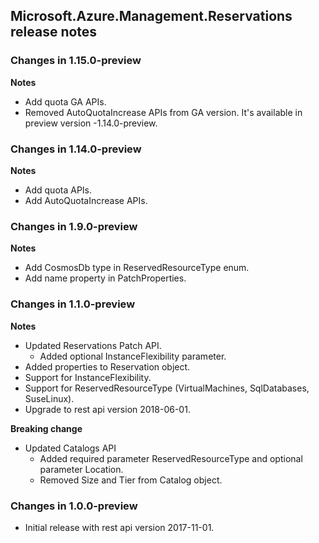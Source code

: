 ## Microsoft.Azure.Management.Reservations release notes

### Changes in 1.15.0-preview
**Notes**

* Add quota GA APIs.
* Removed AutoQuotaIncrease APIs from GA version. It's available in preview version -1.14.0-preview.

### Changes in 1.14.0-preview
**Notes**

* Add quota APIs.
* Add AutoQuotaIncrease APIs.

### Changes in 1.9.0-preview

**Notes**

* Add CosmosDb type in ReservedResourceType enum.
* Add name property in PatchProperties.

### Changes in 1.1.0-preview

**Notes**

* Updated Reservations Patch API.
    - Added optional InstanceFlexibility parameter.
* Added properties to Reservation object.
* Support for InstanceFlexibility.
* Support for ReservedResourceType (VirtualMachines, SqlDatabases, SuseLinux).
* Upgrade to rest api version 2018-06-01.

**Breaking change**

* Updated Catalogs API
    - Added required parameter ReservedResourceType and optional parameter Location.
    - Removed Size and Tier from Catalog object.

### Changes in 1.0.0-preview

* Initial release with rest api version 2017-11-01.